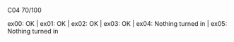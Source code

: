C04 70/100

ex00: OK | ex01: OK | ex02: OK | ex03: OK | ex04: Nothing turned in | ex05: Nothing turned in
